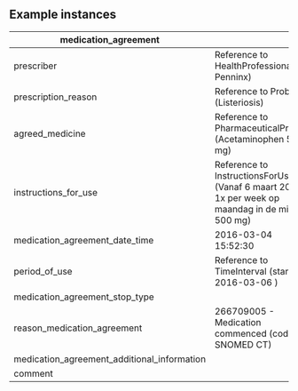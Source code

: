 ## Example instances

| medication_agreement              |                   |
|-----------------------------------|-------------------|
| prescriber                        | Reference to HealthProfessional (E. Penninx) |
| prescription_reason               | Reference to Problem (Listeriosis) |
| agreed_medicine                   | Reference to PharmaceuticalProduct (Acetaminophen 500 mg) |
| instructions_for_use              | Reference to InstructionsForUse (Vanaf 6 maart 2016 1x per week op maandag in de middag 500 mg) |
| medication_agreement_date_time    | 2016-03-04 15:52:30 |
| period_of_use                     | Reference to TimeInterval (start: 2016-03-06 ) |
| medication_agreement_stop_type    |  |
| reason_medication_agreement       | 266709005 - Medication commenced (code by SNOMED CT) |
| medication_agreement_additional_information |   |
| comment                           |  |




